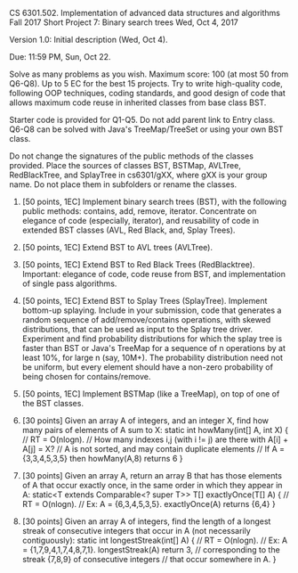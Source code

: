 
CS 6301.502. Implementation of advanced data structures and algorithms
Fall 2017
Short Project 7: Binary search trees
Wed, Oct 4, 2017

Version 1.0: Initial description (Wed, Oct 4).

Due: 11:59 PM, Sun, Oct 22.

Solve as many problems as you wish.  Maximum score: 100 (at most 50 from Q6-Q8).
Up to 5 EC for the best 15 projects.  Try to write high-quality code,
following OOP techniques, coding standards, and good design of code that
allows maximum code reuse in inherited classes from base class BST.

Starter code is provided for Q1-Q5.  Do not add parent link to Entry class.
Q6-Q8 can be solved with Java's TreeMap/TreeSet or using your own BST class.

Do not change the signatures of the public methods of the classes provided.
Place the sources of classes BST, BSTMap, AVLTree, RedBlackTree, and SplayTree
in cs6301/gXX, where gXX is your group name.  Do not place them in subfolders
or rename the classes.

1. [50 points, 1EC]
   Implement binary search trees (BST), with the following public methods:
   contains, add, remove, iterator.  Concentrate on elegance of code
   (especially, iterator), and reusability of code in extended BST classes
   (AVL, Red Black, and, Splay Trees).

2. [50 points, 1EC]
   Extend BST to AVL trees (AVLTree).

3. [50 points, 1EC]
   Extend BST to Red Black Trees (RedBlacktree).  Important: elegance of code,
   code reuse from BST, and implementation of single pass algorithms.

4. [50 points, 1EC]
   Extend BST to Splay Trees (SplayTree).  Implement bottom-up splaying.
   Include in your submission, code that generates a random sequence of
   add/remove/contains operations, with skewed distributions, that can be
   used as input to the Splay tree driver.  Experiment and find probability
   distributions for which the splay tree is faster than BST or Java's TreeMap
   for a sequence of n operations by at least 10%, for large n (say, 10M+).
   The probability distribution need not be uniform, but every element should
   have a non-zero probability of being chosen for contains/remove.

5. [50 points, 1EC]
   Implement BSTMap (like a TreeMap), on top of one of the BST classes.

6. [30 points]
   Given an array A of integers, and an integer X, find how many pairs of
   elements of A sum to X:
   static int howMany(int[] A, int X) { // RT = O(nlogn).
     // How many indexes i,j (with i != j) are there with A[i] + A[j] = X?
     // A is not sorted, and may contain duplicate elements
     // If A = {3,3,4,5,3,5} then howMany(A,8) returns 6
   }

7. [30 points]
   Given an array A, return an array B that has those elements of A that
   occur exactly once, in the same order in which they appear in A:
   static<T extends Comparable<? super T>> T[] exactlyOnce(T[] A) { // RT = O(nlogn).
     // Ex: A = {6,3,4,5,3,5}.  exactlyOnce(A) returns {6,4}
   }

8. [30 points]
   Given an array A of integers, find the length of a longest streak of
   consecutive integers that occur in A (not necessarily contiguously):
   static int longestStreak(int[] A) { // RT = O(nlogn).
     // Ex: A = {1,7,9,4,1,7,4,8,7,1}.  longestStreak(A) return 3,
     //    corresponding to the streak {7,8,9} of consecutive integers
     //    that occur somewhere in A.
   }

